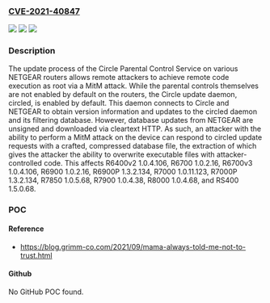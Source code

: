### [CVE-2021-40847](https://cve.mitre.org/cgi-bin/cvename.cgi?name=CVE-2021-40847)
![](https://img.shields.io/static/v1?label=Product&message=n%2Fa&color=blue)
![](https://img.shields.io/static/v1?label=Version&message=n%2Fa&color=blue)
![](https://img.shields.io/static/v1?label=Vulnerability&message=n%2Fa&color=brighgreen)

### Description

The update process of the Circle Parental Control Service on various NETGEAR routers allows remote attackers to achieve remote code execution as root via a MitM attack. While the parental controls themselves are not enabled by default on the routers, the Circle update daemon, circled, is enabled by default. This daemon connects to Circle and NETGEAR to obtain version information and updates to the circled daemon and its filtering database. However, database updates from NETGEAR are unsigned and downloaded via cleartext HTTP. As such, an attacker with the ability to perform a MitM attack on the device can respond to circled update requests with a crafted, compressed database file, the extraction of which gives the attacker the ability to overwrite executable files with attacker-controlled code. This affects R6400v2 1.0.4.106, R6700 1.0.2.16, R6700v3 1.0.4.106, R6900 1.0.2.16, R6900P 1.3.2.134, R7000 1.0.11.123, R7000P 1.3.2.134, R7850 1.0.5.68, R7900 1.0.4.38, R8000 1.0.4.68, and RS400 1.5.0.68.

### POC

#### Reference
- https://blog.grimm-co.com/2021/09/mama-always-told-me-not-to-trust.html

#### Github
No GitHub POC found.

